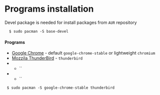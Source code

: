 # Programs installation
Devel package is needed for install packages from `AUR` repository
```
  $ sudo pacman -S base-devel
```
#### Programs
 * [Google Chrome](https://wiki.archlinux.org/index.php/Chromium) - default `google-chrome-stable` or lightweight `chromium`
 * [Mozzila ThunderBird](https://wiki.archlinux.org/index.php/thunderbird#Installation) - `thunderbird`
 *  - ``
 *  - ``
```
 $ sudo pacman -S google-chrome-stable thunderbird 
```
